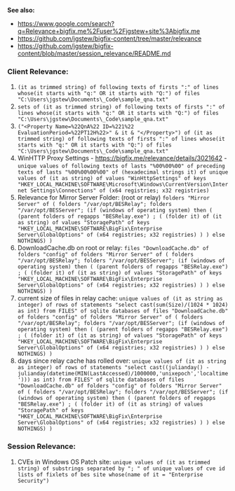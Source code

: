 
**See also:**
- https://www.google.com/search?q=Relevance+bigfix.me%2Fuser%2Fjgstew+site%3Abigfix.me
- https://github.com/jgstew/bigfix-content/tree/master/relevance
- https://github.com/jgstew/bigfix-content/blob/master/session_relevance/README.md

### Client Relevance: 
1. `(it as trimmed string) of following texts of firsts ":" of lines whose(it starts with "q:" OR it starts with "Q:") of files "C:\Users\jgstew\Documents\_Code\sample_qna.txt"`
1. `sets of (it as trimmed string) of following texts of firsts ":" of lines whose(it starts with "q:" OR it starts with "Q:") of files "C:\Users\jgstew\Documents\_Code\sample_qna.txt"`
1. `("<Property Name=%22QnA%22 ID=%221%22 EvaluationPeriod=%22PT12H%22>" & it & "</Property>") of (it as trimmed string) of following texts of firsts ":" of lines whose(it starts with "q:" OR it starts with "Q:") of files "C:\Users\jgstew\Documents\_Code\sample_qna.txt"`
1. WinHTTP Proxy Settings - https://bigfix.me/relevance/details/3021642 - `unique values of following texts of lasts "%00%00%00" of preceding texts of lasts "%00%00%00%00" of (hexadecimal strings it) of unique values of (it as string) of values "WinHttpSettings" of keys "HKEY_LOCAL_MACHINE\SOFTWARE\Microsoft\Windows\CurrentVersion\Internet Settings\Connections" of (x64 registries; x32 registries)`
1. Relevance for Mirror Server Folder: (root or relay) `folders "Mirror Server" of ( folders "/var/opt/BESRelay"; folders "/var/opt/BESServer"; (if (windows of operating system) then ( (parent folders of regapps "BESRelay.exe") ; ( (folder it) of (it as string) of values "StoragePath" of keys "HKEY_LOCAL_MACHINE\SOFTWARE\BigFix\Enterprise Server\GlobalOptions" of (x64 registries; x32 registries) ) ) else NOTHINGS) )`
1. DownloadCache.db on root or relay: `files "DownloadCache.db" of folders "config" of folders "Mirror Server" of ( folders "/var/opt/BESRelay"; folders "/var/opt/BESServer"; (if (windows of operating system) then ( (parent folders of regapps "BESRelay.exe") ; ( (folder it) of (it as string) of values "StoragePath" of keys "HKEY_LOCAL_MACHINE\SOFTWARE\BigFix\Enterprise Server\GlobalOptions" of (x64 registries; x32 registries) ) ) else NOTHINGS) )`
1. current size of files in relay cache: `unique values of (it as string as integer) of rows of statements "select cast(sum(Size)/(1024 * 1024) as int) from FILES" of sqlite databases of files "DownloadCache.db" of folders "config" of folders "Mirror Server" of ( folders "/var/opt/BESRelay"; folders "/var/opt/BESServer"; (if (windows of operating system) then ( (parent folders of regapps "BESRelay.exe") ; ( (folder it) of (it as string) of values "StoragePath" of keys "HKEY_LOCAL_MACHINE\SOFTWARE\BigFix\Enterprise Server\GlobalOptions" of (x64 registries; x32 registries) ) ) else NOTHINGS) )`
1. days since relay cache has rolled over: `unique values of (it as string as integer) of rows of statements "select cast((julianday() - julianday(datetime(MIN(LastAccessed)/1000000,'unixepoch','localtime'))) as int) from FILES" of sqlite databases of files "DownloadCache.db" of folders "config" of folders "Mirror Server" of ( folders "/var/opt/BESRelay"; folders "/var/opt/BESServer"; (if (windows of operating system) then ( (parent folders of regapps "BESRelay.exe") ; ( (folder it) of (it as string) of values "StoragePath" of keys "HKEY_LOCAL_MACHINE\SOFTWARE\BigFix\Enterprise Server\GlobalOptions" of (x64 registries; x32 registries) ) ) else NOTHINGS) )`

### Session Relevance:

1. CVEs in Windows OS Patch site: `unique values of (it as trimmed string) of substrings separated by "; " of unique values of cve id lists of fixlets of bes site whose(name of it = "Enterprise Security")`
